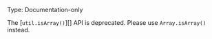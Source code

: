 <!-- YAML
changes:
  - version:
    - v4.8.6
    - v6.12.0
    pr-url: https://github.com/nodejs/node/pull/10116
    description: A deprecation code has been assigned.
  - version:
    - v3.3.1
    - v4.0.0
    pr-url: https://github.com/nodejs/node/pull/2447
    description: Documentation-only deprecation.
-->

Type: Documentation-only

The [`util.isArray()`][] API is deprecated. Please use `Array.isArray()`
instead.

